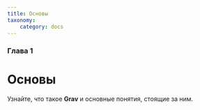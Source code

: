 ```yaml
---
title: Основы
taxonomy:
    category: docs
---
```


### Глава 1

# Основы

Узнайте, что такое **Grav** и основные понятия, стоящие за ним.
